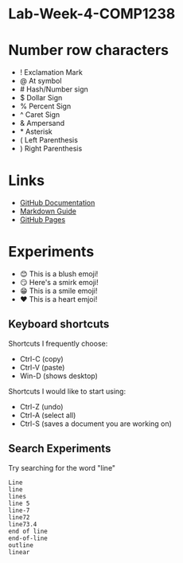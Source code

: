 # Lab-Week-4-COMP1238 
# Number row characters
- ! Exclamation Mark
- @ At symbol
- \# Hash/Number sign
- $ Dollar Sign
- % Percent Sign
- ^ Caret Sign
- & Ampersand
- \* Asterisk
- ( Left Parenthesis
- ) Right Parenthesis
# Links 
- [GitHub Documentation](https://docs.github.com/)
- [Markdown Guide](https://www.markdownguide.org/)
- [GitHub Pages](https://pages.github.com/)
# Experiments 
- 😊 This is a blush emoji!  
- 😏 Here's a smirk emoji!
- 😁 This is a smile emoji!
- ❤️ This is a heart emjoi! 

## Keyboard shortcuts 
Shortcuts I frequently choose: 
- Ctrl-C (copy) 
- Ctrl-V (paste) 
- Win-D (shows desktop)

Shortcuts I would like to start using: 
- Ctrl-Z (undo) 
- Ctrl-A (select all) 
- Ctrl-S (saves a document you are working on) 

## Search Experiments
Try searching for the word "line"

```
Line
line
lines
line 5
line-7
line72
line73.4
end of line
end-of-line
outline
linear
```
